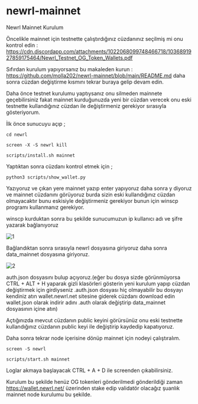 # newrl-mainnet

Newrl Mainnet Kurulum

Öncelikle mainnet için testnette çalıştırdığınız cüzdanınız seçilmiş mi onu kontrol edin : https://cdn.discordapp.com/attachments/1022068099748466718/1036891927859175464/Newrl_Testnet_OG_Token_Wallets.pdf




Sıfırdan kurulum yapıyorsanız bu makaleden kurun : https://github.com/molla202/newrl-mainnet/blob/main/README.md daha sonra cüzdan değiştirme kısmını tekrar buraya gelip devam edin.

Daha önce testnet kurulumu yaptıysanız onu silmeden mainnete geçebilirsiniz fakat mainnet kurduğunuzda yeni bir cüzdan verecek onu eski testnette kullandığınız cüzdan ile değiştirmeniz gerekiyor sırasıyla gösteriyorum.

İlk önce sunucuyu açıp ;
```
cd newrl
```
```
screen -X -S newrl kill
```
```
scripts/install.sh mainnet
```
Yaptıktan sonra cüzdanı kontrol etmek için ;
```
python3 scripts/show_wallet.py
```
Yazıyoruz ve çıkan yere mainnet yazıp enter yapıyoruz daha sonra y diyoruz ve mainnet cüzdanını görüyoruz burda sizin eski kullandığınız cüzdan olmayacaktır bunu eskisiyle değiştirmeniz gerekiyor bunun için winscp programı kullanmanız gerekiyor.

winscp kurduktan sonra bu şekilde sunucumuzun ip kullanıcı adı ve şifre yazarak bağlanıyoruz

![1](https://user-images.githubusercontent.com/110679236/199261376-8bdea565-9145-44d9-b70f-cb73930a56ba.PNG)

Bağlandıktan sonra sırasıyla newrl dosyasına giriyoruz daha sonra data_mainnet dosyasına giriyoruz.

![2](https://user-images.githubusercontent.com/110679236/199261739-4c17c4d2-2de0-47b4-b4b1-85e55848f769.PNG)

auth.json dosyasını bulup açıyoruz.(eğer bu dosya sizde görünmüyorsa CTRL + ALT + H yaparak gizli klasörleri gösterin yeni kurulum yapıp cüzdan değiştirmek için girdiyseniz .auth.json dosyası hiç olmayabilir bu dosyayı kendiniz atın wallet.newrl.net sitesine giderek cüzdanı download edin wallet.json olarak indirir adını .auth olarak değiştirip data_mainnet dosyasının içine atın)

Açtığınızda mevcut cüzdanın public keyini görürsünüz onu eski testnette kullandığınız cüzdanın public keyi ile değiştirip kaydedip kapatıyoruz.

Daha sonra tekrar node içerisine dönüp mainnet için nodeyi çalıştıralım.
```
screen -S newrl
```
```
scripts/start.sh mainnet
```
Loglar akmaya başlayacak CTRL + A + D ile screenden çıkabilirsiniz.

Kurulum bu şekilde henüz OG tokenleri gönderilmedi gönderildiği zaman https://wallet.newrl.net/ üzerinden stake edip validatör olacağız şuanlık mainnet node kurulumu bu şekilde.
